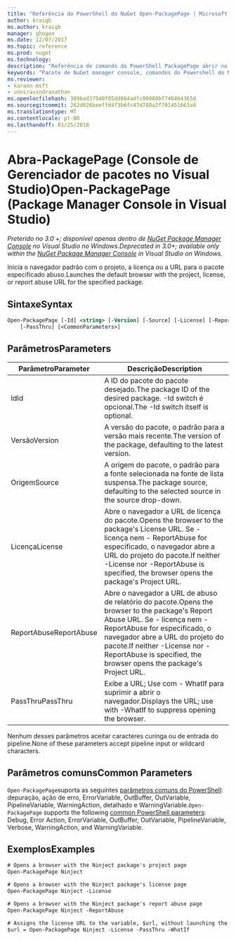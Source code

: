 ```yaml
---
title: "Referência do PowerShell do NuGet Open-PackagePage | Microsoft Docs"
author: kraigb
ms.author: kraigb
manager: ghogen
ms.date: 12/07/2017
ms.topic: reference
ms.prod: nuget
ms.technology: 
description: "Referência de comando do PowerShell PackagePage abrir no Console do Gerenciador de pacotes do NuGet no Visual Studio."
keywords: "Pacote de NuGet manager console, comandos do Powershell do NuGet, referência do Powershell do NuGet, abrir PackagePage"
ms.reviewer:
- karann-msft
- unniravindranathan
ms.openlocfilehash: 389bad37940f05dd864adfc06080bf746464365d
ms.sourcegitcommit: 262d026beeffd4f3b6fc47d780a2f701451663a8
ms.translationtype: MT
ms.contentlocale: pt-BR
ms.lasthandoff: 01/25/2018
---
```

# <a name="open-packagepage-package-manager-console-in-visual-studio"></a><span data-ttu-id="5b4eb-104">Abra-PackagePage (Console de Gerenciador de pacotes no Visual Studio)</span><span class="sxs-lookup"><span data-stu-id="5b4eb-104">Open-PackagePage (Package Manager Console in Visual Studio)</span></span>

<span data-ttu-id="5b4eb-105">*Preterido no 3.0 +; disponível apenas dentro de [NuGet Package Manager Console](Package-Manager-Console.md) no Visual Studio no Windows.*</span><span class="sxs-lookup"><span data-stu-id="5b4eb-105">*Deprecated in 3.0+; available only within the [NuGet Package Manager Console](Package-Manager-Console.md) in Visual Studio on Windows.*</span></span>

<span data-ttu-id="5b4eb-106">Inicia o navegador padrão com o projeto, a licença ou a URL para o pacote especificado abuso.</span><span class="sxs-lookup"><span data-stu-id="5b4eb-106">Launches the default browser with the project, license, or report abuse URL for the specified package.</span></span>

## <a name="syntax"></a><span data-ttu-id="5b4eb-107">Sintaxe</span><span class="sxs-lookup"><span data-stu-id="5b4eb-107">Syntax</span></span>

```ps
Open-PackagePage [-Id] <string> [-Version] [-Source] [-License] [-ReportAbuse]
    [-PassThru] [<CommonParameters>]
```

## <a name="parameters"></a><span data-ttu-id="5b4eb-108">Parâmetros</span><span class="sxs-lookup"><span data-stu-id="5b4eb-108">Parameters</span></span>

| <span data-ttu-id="5b4eb-109">Parâmetro</span><span class="sxs-lookup"><span data-stu-id="5b4eb-109">Parameter</span></span> | <span data-ttu-id="5b4eb-110">Descrição</span><span class="sxs-lookup"><span data-stu-id="5b4eb-110">Description</span></span> |
| --- | --- |
| <span data-ttu-id="5b4eb-111">Id</span><span class="sxs-lookup"><span data-stu-id="5b4eb-111">Id</span></span> | <span data-ttu-id="5b4eb-112">A ID do pacote do pacote desejado.</span><span class="sxs-lookup"><span data-stu-id="5b4eb-112">The package ID of the desired package.</span></span> <span data-ttu-id="5b4eb-113">-Id switch é opcional.</span><span class="sxs-lookup"><span data-stu-id="5b4eb-113">The -Id switch itself is optional.</span></span> |
| <span data-ttu-id="5b4eb-114">Versão</span><span class="sxs-lookup"><span data-stu-id="5b4eb-114">Version</span></span> | <span data-ttu-id="5b4eb-115">A versão do pacote, o padrão para a versão mais recente.</span><span class="sxs-lookup"><span data-stu-id="5b4eb-115">The version of the package, defaulting to the latest version.</span></span> |
| <span data-ttu-id="5b4eb-116">Origem</span><span class="sxs-lookup"><span data-stu-id="5b4eb-116">Source</span></span> | <span data-ttu-id="5b4eb-117">A origem do pacote, o padrão para a fonte selecionada na fonte de lista suspensa.</span><span class="sxs-lookup"><span data-stu-id="5b4eb-117">The package source, defaulting to the selected source in the source drop-down.</span></span> |
| <span data-ttu-id="5b4eb-118">Licença</span><span class="sxs-lookup"><span data-stu-id="5b4eb-118">License</span></span> | <span data-ttu-id="5b4eb-119">Abre o navegador a URL de licença do pacote.</span><span class="sxs-lookup"><span data-stu-id="5b4eb-119">Opens the browser to the package's License URL.</span></span> <span data-ttu-id="5b4eb-120">Se - licença nem - ReportAbuse for especificado, o navegador abre a URL do projeto do pacote.</span><span class="sxs-lookup"><span data-stu-id="5b4eb-120">If neither -License nor -ReportAbuse is specified, the browser opens the package's Project URL.</span></span> |
| <span data-ttu-id="5b4eb-121">ReportAbuse</span><span class="sxs-lookup"><span data-stu-id="5b4eb-121">ReportAbuse</span></span> | <span data-ttu-id="5b4eb-122">Abre o navegador a URL de abuso de relatório do pacote.</span><span class="sxs-lookup"><span data-stu-id="5b4eb-122">Opens the browser to the package's Report Abuse URL.</span></span> <span data-ttu-id="5b4eb-123">Se - licença nem - ReportAbuse for especificado, o navegador abre a URL do projeto do pacote.</span><span class="sxs-lookup"><span data-stu-id="5b4eb-123">If neither -License nor -ReportAbuse is specified, the browser opens the package's Project URL.</span></span> |
| <span data-ttu-id="5b4eb-124">PassThru</span><span class="sxs-lookup"><span data-stu-id="5b4eb-124">PassThru</span></span> | <span data-ttu-id="5b4eb-125">Exibe a URL; Use com - WhatIf para suprimir a abrir o navegador.</span><span class="sxs-lookup"><span data-stu-id="5b4eb-125">Displays the URL; use with -WhatIf to suppress opening the browser.</span></span> |

<span data-ttu-id="5b4eb-126">Nenhum desses parâmetros aceitar caracteres curinga ou de entrada do pipeline.</span><span class="sxs-lookup"><span data-stu-id="5b4eb-126">None of these parameters accept pipeline input or wildcard characters.</span></span>

## <a name="common-parameters"></a><span data-ttu-id="5b4eb-127">Parâmetros comuns</span><span class="sxs-lookup"><span data-stu-id="5b4eb-127">Common Parameters</span></span>

<span data-ttu-id="5b4eb-128">`Open-PackagePage`suporta as seguintes [parâmetros comuns do PowerShell](http://go.microsoft.com/fwlink/?LinkID=113216): depuração, ação de erro, ErrorVariable, OutBuffer, OutVariable, PipelineVariable, WarningAction, detalhado e WarningVariable.</span><span class="sxs-lookup"><span data-stu-id="5b4eb-128">`Open-PackagePage` supports the following [common PowerShell parameters](http://go.microsoft.com/fwlink/?LinkID=113216): Debug, Error Action, ErrorVariable, OutBuffer, OutVariable, PipelineVariable, Verbose, WarningAction, and WarningVariable.</span></span>

## <a name="examples"></a><span data-ttu-id="5b4eb-129">Exemplos</span><span class="sxs-lookup"><span data-stu-id="5b4eb-129">Examples</span></span>

```ps
# Opens a browser with the Ninject package's project page
Open-PackagePage Ninject

# Opens a browser with the Ninject package's license page
Open-PackagePage Ninject -License

# Opens a browser with the Ninject package's report abuse page  
Open-PackagePage Ninject -ReportAbuse

# Assigns the license URL to the variable, $url, without launching the browser
$url = Open-PackagePage Ninject -License -PassThru -WhatIf
```